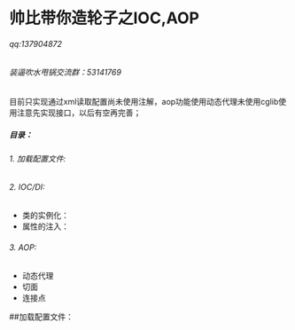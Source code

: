# 帅比带你造轮子之IOC,AOP
###### qq:137904872
###### 装逼吹水甩锅交流群：53141769
目前只实现通过xml读取配置尚未使用注解，aop功能使用动态代理未使用cglib使用注意先实现接口，以后有空再完善；

##### 目录：
###### 1. 加载配置文件:
###### 2. IOC/DI:
* 类的实例化：
* 属性的注入：
###### 3. AOP:
* 动态代理
* 切面
* 连接点

##加载配置文件：

